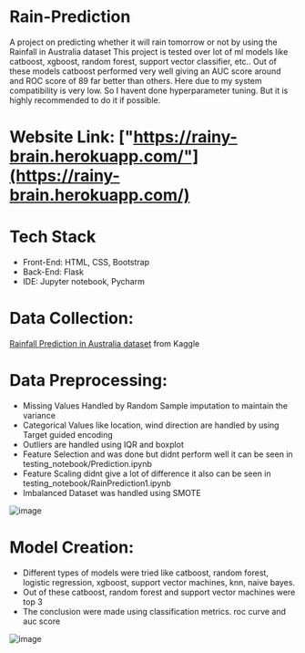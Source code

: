 # Rain-Prediction
A project on predicting whether it will rain tomorrow or not by using the Rainfall in Australia dataset
This project is tested over lot of ml models like catboost, xgboost, random forest, support vector classifier, etc..
Out of these models catboost performed very well giving an AUC score around and ROC score of 89 far better than others.
Here due to my system compatibility is very low. So I havent done hyperparameter tuning. But it is highly recommended to do it if possible.
# Website Link: ["https://rainy-brain.herokuapp.com/"](https://rainy-brain.herokuapp.com/)

# Tech Stack
* Front-End: HTML, CSS, Bootstrap
* Back-End: Flask
* IDE: Jupyter notebook, Pycharm

# Data Collection: 
[Rainfall Prediction in Australia dataset](https://www.kaggle.com/jsphyg/weather-dataset-rattle-package) from Kaggle

# Data Preprocessing: 
* Missing Values Handled by Random Sample imputation to maintain the variance
* Categorical Values like location, wind direction are handled by using Target guided encoding
* Outliers are handled using IQR and boxplot
* Feature Selection and was done but didnt perform well it can be seen in testing_notebook/Prediction.ipynb
* Feature Scaling didnt give a lot of difference it also can be seen in testing_notebook/RainPrediction1.ipynb
* Imbalanced Dataset was handled using SMOTE


![image](https://github.com/phoenix-mp3/Rain-Prediction-using-PyCaret-and-ML-model/assets/128579996/5f40ca58-a3a0-4ddf-ba31-0439932bfdbe)


# Model Creation:
* Different types of models were tried like catboost, random forest, logistic regression, xgboost, support vector machines, knn, naive bayes.
* Out of these catboost, random forest and support vector machines were top 3
* The conclusion were made using classification metrics. roc curve and auc score

![image](https://github.com/phoenix-mp3/Rain-Prediction-using-PyCaret-and-ML-model/assets/128579996/f6f6bd64-c503-4cab-86a9-dd8ad5eb7dbb)
